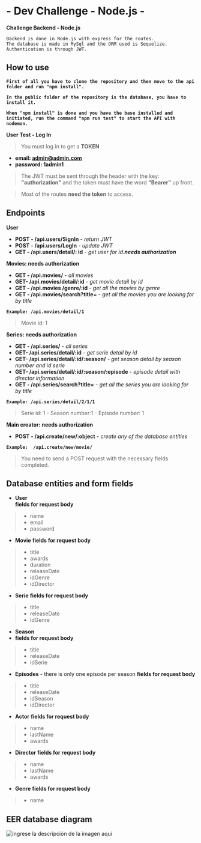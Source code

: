 # - Dev Challenge - Node.js -

 

**Challenge Backend - Node.js**

    Backend is done in Node.js with express for the routes. 
    The database is made in MySql and the ORM used is Sequelize.
    Authentication is through JWT.


## How to use
  
**`First of all you have to clone the repository and then move to the api folder and run "npm install".`**

**`In the public folder of the repository is the database, you have to install it.`**

**`When "npm install" is done and you have the base installed and initiated, run the command "npm run test" to start the API with nodemon.`**


**User Test - Log In**

> You must log in to get a **TOKEN**
- **email: admin@admin.com** 
- **password: 1admin1** 
> The JWT must be sent through the header with the key: **"authorization"**
> and the token must have the word **"Bearer"** up front.

> Most of the routes **need the token** to access.

## Endpoints

**User**

- **POST - /api.users/SignIn**  - *return JWT* 
- **POST - /api.users/LogIn** - *update JWT*
- **GET - /api.users/detail/: id** - *get user for id.**needs authorization***

**Movies:  needs authorization**
- **GET - /api.movies/** - *all movies* 
- **GET- /api.movies/detail/:id** - *get movie detail by id* 
- **GET - /api.movies /genre/:id** - *get all the movies by genre* 
-  **GET - /api.movies/search?title=** - *get all the movies you are looking for by title* 

**`Example: /api.movies/detail/1`** 
> Movie id: 1


**Series:  needs authorization**
- **GET - /api.series/**  - *all series* 
- **GET- /api.series/detail/:id** - *get serie detail by id* 
- **GET- /api.series/detail/:id/:season/** -  *get season detail by season number and id serie* 
- **GET- /api.series/detail/:id/:season/:episode** - *episode detail with director information*
- **GET - /api.series/search?title=** - *get all the series you are looking for by title*

**`Example: /api.series/detail/2/1/1`** 
> Serie id: 1 -  Season number:1 -  Episode number: 1

**Main creator:  needs authorization**
- **POST - /api.create/new/:object** - *create any of the database entities*

 **`Example:  /api.create/new/movie/`**
 >You need to send a POST request with the necessary fields completed.


## Database entities and form fields

- **User**  
**fields for request body**

>    - name
>    - email 
>    - password
>    
 - **Movie** 
 **fields for request body**

>    - title
>    - awards
>    - duration
>    - releaseDate 
>    - idGenre
>    - idDirector

 - **Serie** 
 **fields for request body**

>    - title
>    - releaseDate 
>    - idGenre

 - **Season** 
 - **fields for request body**

>    - title
>    - releaseDate 
>    - idSerie

 - **Episodes** - there is only one episode per season
 **fields for request body**

>    - title
>    - releaseDate 
>    - idSeason
>    - idDirector

 - **Actor** 
 **fields for request body**

>    - name
>    - lastName
>    - awards

 -  **Director**
 **fields for request body**

>    - name
>    - lastName
>    - awards

  -  **Genre**
 **fields for request body**

>    - name




## EER database diagram

![ingrese la descripción de la imagen aquí](https://i.imgur.com/MhFOzBY.png)

  
